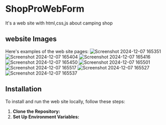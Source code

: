 # ShopProWebForm
It's a web site with html,css,js about camping shop

## website Images
Here's examples of the web site pages:
![Screenshot 2024-12-07 165351](https://github.com/user-attachments/assets/aa69d4bf-e145-4787-a90d-593d9345c502)
![Screenshot 2024-12-07 165404](https://github.com/user-attachments/assets/768973c2-0527-4bca-adda-c7c2a7d3f70e)
![Screenshot 2024-12-07 165416](https://github.com/user-attachments/assets/406ae6a3-4d78-4c8a-99b8-2eb31de0ff98)
![Screenshot 2024-12-07 165450](https://github.com/user-attachments/assets/b4bb9e1a-7f6b-45b8-a5c6-6998728b0097)
![Screenshot 2024-12-07 165501](https://github.com/user-attachments/assets/333d3b96-8ead-4b34-8432-9bfa8f3e2c78)
![Screenshot 2024-12-07 165517](https://github.com/user-attachments/assets/f646bbf8-cbb6-4ca3-9792-b3f4c1fbf8c8)
![Screenshot 2024-12-07 165527](https://github.com/user-attachments/assets/0621d687-3f83-4c37-baae-6b99edf55fb1)
![Screenshot 2024-12-07 165537](https://github.com/user-attachments/assets/2bb94e0f-73da-469f-9dd7-89981adecc8a)

## Installation
To install and run the web site locally, follow these steps:

1. **Clone the Repository:**
2. **Set Up Environment Variables:**

